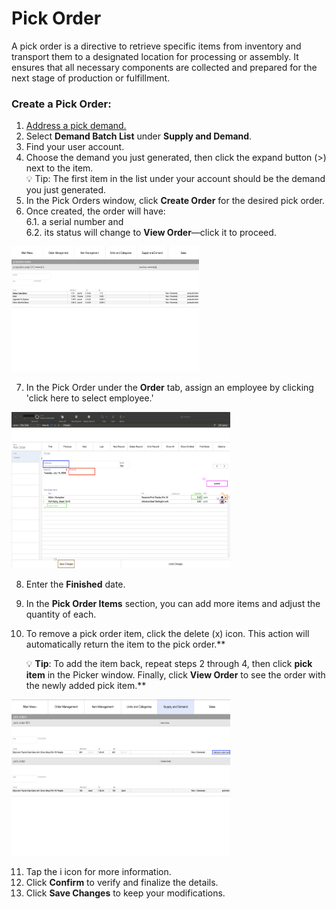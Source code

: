 # Pick Order

A pick order is a directive to retrieve specific items from inventory and transport them to a designated location for processing or assembly. It ensures that all necessary components are collected and prepared for the next stage of production or fulfillment. 

### Create a Pick Order:

1. [Address a pick demand.](https://github.com/Fx-Professional-Services/HorizonDocs/blob/staging/Horizon%20User%20Guide/05%20Orders/Address%20Demand.md)
2. Select **Demand Batch List** under **Supply and Demand**.
3. Find your user account. 
4. Choose the demand you just generated, then click the expand button (>) next to the item. <br>
	 💡 Tip: The first item in the list under your account should be the demand you just generated.
5. In the Pick Orders window, click **Create Order** for the desired pick order.
6. Once created, the order will have: <br>
	6.1. a serial number and <br> 
	6.2. its status will change to **View Order**—click it to proceed. <br>
	
<img src="https://github.com/Fx-Professional-Services/HorizonDocs/blob/staging/Horizon%20User%20Guide/00%20Assets/29_view_order.png" width="300" height="200">

7. In the Pick Order under the **Order** tab, assign an employee by clicking 'click here to select employee.'

<img src="https://github.com/Fx-Professional-Services/HorizonDocs/blob/staging/Horizon%20User%20Guide/00%20Assets/27_pick_order.png" width="350" height="250">

8. Enter the **Finished** date.
9. In the **Pick Order Items** section, you can add more items and adjust the quantity of each. 
10. To remove a pick order item, click the delete (x) icon. This action will automatically return the item to the pick order.**

	💡 **Tip**: To add the item back, repeat steps 2 through 4, then click **pick item** in the Picker window. Finally, click **View Order** to see the order with the newly added pick item.**
  
**<img src="https://github.com/Fx-Professional-Services/HorizonDocs/blob/staging/Horizon%20User%20Guide/00%20Assets/28_delete_pick_order_item.png" width="350" height="250">**

11. Tap the i icon for more information.
12. Click **Confirm** to verify and finalize the details.
13. Click **Save Changes** to keep your modifications.
